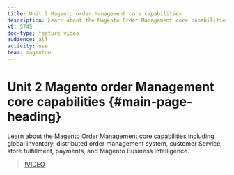 ```yaml
---
title: Unit 2 Magento order Management core capabilities
description: Learn about the Magento Order Management core capabilities including global inventory, distributed order management system, customer Service, store fulfillment, payments, and Magento Business Intelligence.
kt: 5745
doc-type: feature video
audience: all
activity: use
team: magentou
---
```


# Unit 2 Magento order Management core capabilities {#main-page-heading}

Learn about the Magento Order Management core capabilities including global inventory, distributed order management system, customer Service, store fulfillment, payments, and Magento Business Intelligence.

>[!VIDEO](https://video.tv.adobe.com/v/35966?quality=12&learn=on)